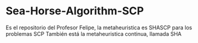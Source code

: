 # Sea-Horse-Algorithm-SCP
Es el repositorio del Profesor Felipe, la metaheuristica es SHASCP para los problemas SCP
También está la metaheuristica continua, llamada SHA
